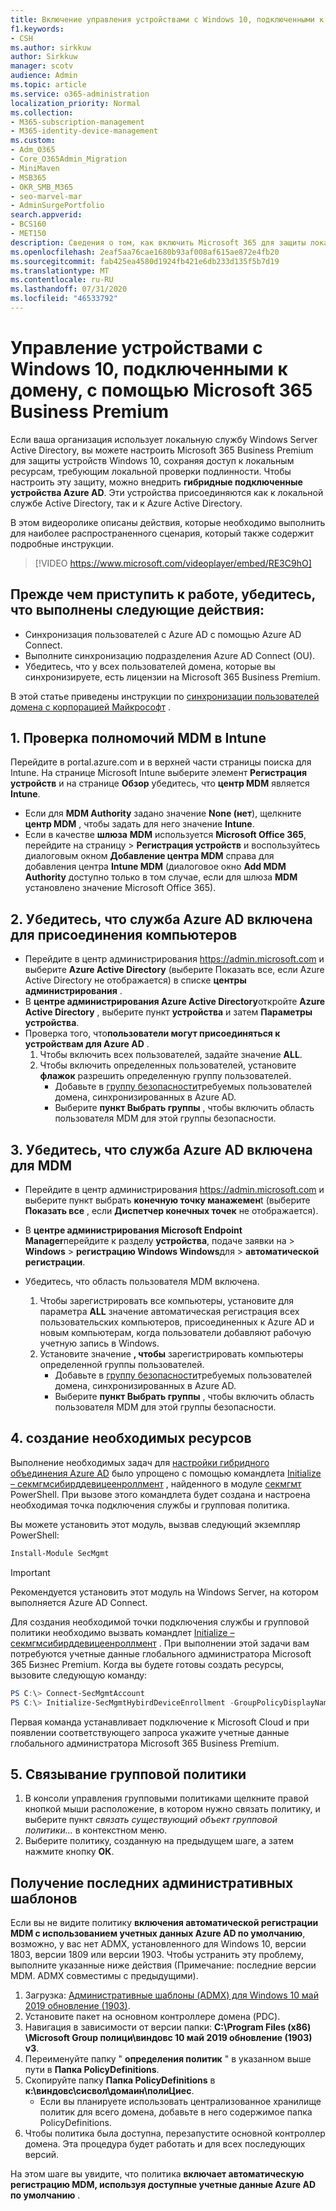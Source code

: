 ```yaml
---
title: Включение управления устройствами с Windows 10, подключенными к домену, в Microsoft 365 для бизнеса
f1.keywords:
- CSH
ms.author: sirkkuw
author: Sirkkuw
manager: scotv
audience: Admin
ms.topic: article
ms.service: o365-administration
localization_priority: Normal
ms.collection:
- M365-subscription-management
- M365-identity-device-management
ms.custom:
- Adm_O365
- Core_O365Admin_Migration
- MiniMaven
- MSB365
- OKR_SMB_M365
- seo-marvel-mar
- AdminSurgePortfolio
search.appverid:
- BCS160
- MET150
description: Сведения о том, как включить Microsoft 365 для защиты локальных подключенных к Active Directory устройств с Windows 10 в всего несколько этапов.
ms.openlocfilehash: 2eaf5aa76cae1680b93af008af615ae872e4fb20
ms.sourcegitcommit: fab425ea4580d1924fb421e6db233d135f5b7d19
ms.translationtype: MT
ms.contentlocale: ru-RU
ms.lasthandoff: 07/31/2020
ms.locfileid: "46533792"
---
```

# <a name="enable-domain-joined-windows-10-devices-to-be-managed-by-microsoft-365-business-premium"></a>Управление устройствами с Windows 10, подключенными к домену, с помощью Microsoft 365 Business Premium

Если ваша организация использует локальную службу Windows Server Active Directory, вы можете настроить Microsoft 365 Business Premium для защиты устройств Windows 10, сохраняя доступ к локальным ресурсам, требующим локальной проверки подлинности.
Чтобы настроить эту защиту, можно внедрить **гибридные подключенные устройства Azure AD**. Эти устройства присоединяются как к локальной службе Active Directory, так и к Azure Active Directory.

В этом видеоролике описаны действия, которые необходимо выполнить для наиболее распространенного сценария, который также содержит подробные инструкции.

> [!VIDEO https://www.microsoft.com/videoplayer/embed/RE3C9hO]
  

## <a name="before-you-get-started-make-sure-you-complete-these-steps"></a>Прежде чем приступить к работе, убедитесь, что выполнены следующие действия:
- Синхронизация пользователей с Azure AD с помощью Azure AD Connect.
- Выполните синхронизацию подразделения Azure AD Connect (OU).
- Убедитесь, что у всех пользователей домена, которые вы синхронизируете, есть лицензии на Microsoft 365 Business Premium.

В этой статье приведены инструкции по [синхронизации пользователей домена с корпорацией Майкрософт](manage-domain-users.md) .

## <a name="1-verify-mdm-authority-in-intune"></a>1. Проверка полномочий MDM в Intune

Перейдите в portal.azure.com и в верхней части страницы поиска для Intune.
На странице Microsoft Intune выберите элемент **Регистрация устройств** и на странице **Обзор** убедитесь, что **центр MDM** является **Intune**.

- Если для **MDM Authority** задано значение **None (нет**), щелкните **центр MDM** , чтобы задать для него значение **Intune**.
- Если в качестве **шлюза** **MDM** используется **Microsoft Office 365**, перейдите на страницу  >  **Регистрация устройств** и воспользуйтесь диалоговым окном **Добавление центра MDM** справа для добавления центра **Intune MDM** (диалоговое окно **Add MDM Authority** доступно только в том случае, если для шлюза **MDM** установлено значение Microsoft Office 365).

## <a name="2-verify-azure-ad-is-enabled-for-joining-computers"></a>2. Убедитесь, что служба Azure AD включена для присоединения компьютеров

- Перейдите в центр администрирования <a href="https://go.microsoft.com/fwlink/p/?linkid=2024339" target="_blank">https://admin.microsoft.com</a> и выберите **Azure Active Directory** (выберите Показать все, если Azure Active Directory не отображается) в списке **центры администрирования** . 
- В **центре администрирования Azure Active Directory**откройте **Azure Active Directory** , выберите пункт **устройства** и затем **Параметры устройства**.
- Проверка того, что**пользователи могут присоединяться к устройствам для Azure AD** . 
    1. Чтобы включить всех пользователей, задайте значение **ALL**.
    2. Чтобы включить определенных пользователей, установите **флажок** разрешить определенную группу пользователей.
        - Добавьте в [группу безопасности](../admin/create-groups/create-groups.md)требуемых пользователей домена, синхронизированных в Azure AD.
        - Выберите **пункт Выбрать группы** , чтобы включить область пользователя MDM для этой группы безопасности.

## <a name="3-verify-azure-ad-is-enabled-for-mdm"></a>3. Убедитесь, что служба Azure AD включена для MDM

- Перейдите в центр администрирования <a href="https://go.microsoft.com/fwlink/p/?linkid=2024339" target="_blank">https://admin.microsoft.com</a> и выберите пункт выбрать **конечную точку манажемен**t (выберите **Показать все** , если **Диспетчер конечных точек** не отображается).
- В **центре администрирования Microsoft Endpoint Manager**перейдите к разделу **устройства**, подаче заявки на  >  **Windows**  >  **регистрацию Windows Windows**для  >  **автоматической регистрации**.
- Убедитесь, что область пользователя MDM включена.

    1. Чтобы зарегистрировать все компьютеры, установите для параметра **ALL** значение автоматическая регистрация всех пользовательских компьютеров, присоединенных к Azure AD и новым компьютерам, когда пользователи добавляют рабочую учетную запись в Windows.
    2. Установите значение **, чтобы** зарегистрировать компьютеры определенной группы пользователей.
        -  Добавьте в [группу безопасности](../admin/create-groups/create-groups.md)требуемых пользователей домена, синхронизированных в Azure AD.
        -  Выберите **пункт Выбрать группы** , чтобы включить область пользователя MDM для этой группы безопасности.

## <a name="4-create-the-required-resources"></a>4. создание необходимых ресурсов 

Выполнение необходимых задач для [настройки гибридного объединения Azure AD](https://docs.microsoft.com/azure/active-directory/devices/hybrid-azuread-join-managed-domains#configure-hybrid-azure-ad-join) было упрощено с помощью командлета [Initialize – секмгмсибирддевицеенроллмент](https://github.com/microsoft/secmgmt-open-powershell/blob/master/docs/help/Initialize-SecMgmtHybirdDeviceEnrollment.md) , найденного в модуле [секмгмт](https://www.powershellgallery.com/packages/SecMgmt) PowerShell. При вызове этого командлета будет создана и настроена необходимая точка подключения службы и групповая политика.

Вы можете установить этот модуль, вызвав следующий экземпляр PowerShell:

```powershell
Install-Module SecMgmt
```

> [!IMPORTANT]
> Рекомендуется установить этот модуль на Windows Server, на котором выполняется Azure AD Connect.

Для создания необходимой точки подключения службы и групповой политики необходимо вызвать командлет [Initialize – секмгмсибирддевицеенроллмент](https://github.com/microsoft/secmgmt-open-powershell/blob/master/docs/help/Initialize-SecMgmtHybirdDeviceEnrollment.md) . При выполнении этой задачи вам потребуются учетные данные глобального администратора Microsoft 365 Бизнес Premium. Когда вы будете готовы создать ресурсы, вызовите следующую команду:

```powershell
PS C:\> Connect-SecMgmtAccount
PS C:\> Initialize-SecMgmtHybirdDeviceEnrollment -GroupPolicyDisplayName 'Device Management'
```

Первая команда устанавливает подключение к Microsoft Cloud и при появлении соответствующего запроса укажите учетные данные глобального администратора Microsoft 365 Business Premium.

## <a name="5-link-the-group-policy"></a>5. Связывание групповой политики

1. В консоли управления групповыми политиками щелкните правой кнопкой мыши расположение, в котором нужно связать политику, и выберите пункт *связать существующий объект групповой политики...* в контекстном меню.
2. Выберите политику, созданную на предыдущем шаге, а затем нажмите кнопку **ОК**.

## <a name="get-the-latest-administrative-templates"></a>Получение последних административных шаблонов

Если вы не видите политику **включения автоматической регистрации MDM с использованием учетных данных Azure AD по умолчанию**, возможно, у вас нет ADMX, установленного для Windows 10, версии 1803, версии 1809 или версии 1903. Чтобы устранить эту проблему, выполните указанные ниже действия (Примечание: последние версии MDM. ADMX совместимы с предыдущими).

1.  Загрузка: [Административные шаблоны (ADMX) для Windows 10 май 2019 обновление (1903)](https://www.microsoft.com/download/details.aspx?id=58495&WT.mc_id=rss_alldownloads_all).
2.  Установите пакет на основном контроллере домена (PDC).
3.  Навигация в зависимости от версии папки: **C:\Program Files (x86) \Microsoft Group полици\виндовс 10 май 2019 обновление (1903) v3**.
4.  Переименуйте папку " **определения политик** " в указанном выше пути в **Папка PolicyDefinitions**.
5.  Скопируйте папку **Папка PolicyDefinitions** в **к:\виндовс\сисвол\домаин\полиЦиес**. 
    -   Если вы планируете использовать централизованное хранилище политик для всего домена, добавьте в него содержимое папка PolicyDefinitions.
6.  Чтобы политика была доступна, перезапустите основной контроллер домена. Эта процедура будет работать и для всех последующих версий.

На этом шаге вы увидите, что политика **включает автоматическую регистрацию MDM, используя доступные учетные данные Azure AD по умолчанию** .
